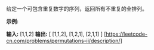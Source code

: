 给定一个可包含重复数字的序列，返回所有不重复的全排列。

**示例:**

**输入:** \[1,1,2\]
**输出:**
\[
  \[1,1,2\],
  \[1,2,1\],
  \[2,1,1\]
\] 
[https://leetcode-cn.com/problems/permutations-ii/description/]
